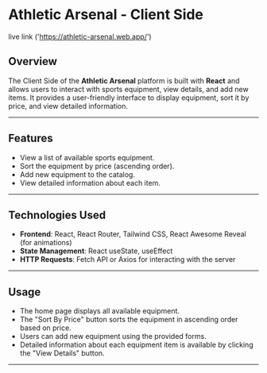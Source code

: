 # Athletic Arsenal - Client Side

live link ('https://athletic-arsenal.web.app/')

## Overview

The Client Side of the **Athletic Arsenal** platform is built with **React** and allows users to interact with sports equipment, view details, and add new items. It provides a user-friendly interface to display equipment, sort it by price, and view detailed information.

---

## Features

- View a list of available sports equipment.
- Sort the equipment by price (ascending order).
- Add new equipment to the catalog.
- View detailed information about each item.

---

## Technologies Used

- **Frontend**: React, React Router, Tailwind CSS, React Awesome Reveal (for animations)
- **State Management**: React useState, useEffect
- **HTTP Requests**: Fetch API or Axios for interacting with the server

---

## Usage

- The home page displays all available equipment.
- The "Sort By Price" button sorts the equipment in ascending order based on price.
- Users can add new equipment using the provided forms.
- Detailed information about each equipment item is available by clicking the "View Details" button.

---
